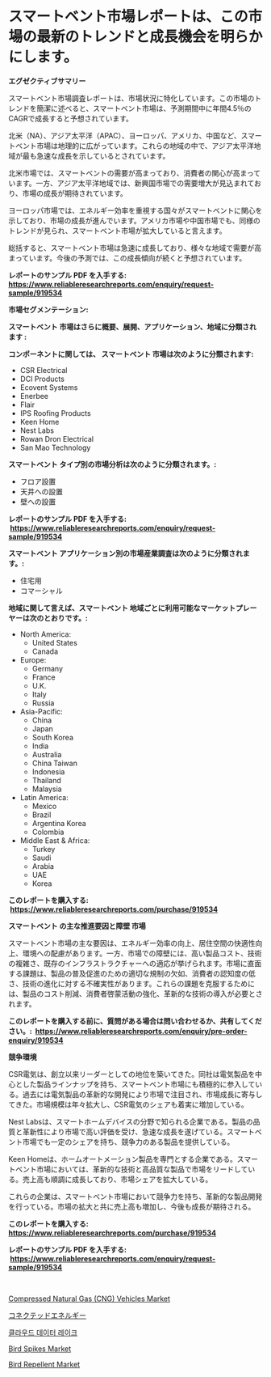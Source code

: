 <p><h1>スマートベント市場レポートは、この市場の最新のトレンドと成長機会を明らかにします。</h1></p><p><strong>エグゼクティブサマリー</strong></p>
<p><p>スマートベント市場調査レポートは、市場状況に特化しています。この市場のトレンドを簡潔に述べると、スマートベント市場は、予測期間中に年間4.5％のCAGRで成長すると予想されています。</p><p>北米（NA）、アジア太平洋（APAC）、ヨーロッパ、アメリカ、中国など、スマートベント市場は地理的に広がっています。これらの地域の中で、アジア太平洋地域が最も急速な成長を示しているとされています。</p><p>北米市場では、スマートベントの需要が高まっており、消費者の関心が高まっています。一方、アジア太平洋地域では、新興国市場での需要増大が見込まれており、市場の成長が期待されています。</p><p>ヨーロッパ市場では、エネルギー効率を重視する国々がスマートベントに関心を示しており、市場の成長が進んでいます。アメリカ市場や中国市場でも、同様のトレンドが見られ、スマートベント市場が拡大していると言えます。</p><p>総括すると、スマートベント市場は急速に成長しており、様々な地域で需要が高まっています。今後の予測では、この成長傾向が続くと予想されています。</p></p>
<p><strong>レポートのサンプル PDF を入手する: <a href="https://www.reliableresearchreports.com/enquiry/request-sample/919534">https://www.reliableresearchreports.com/enquiry/request-sample/919534</a></strong></p>
<p><strong>市場セグメンテーション:</strong></p>
<p><strong> スマートベント 市場はさらに概要、展開、アプリケーション、地域に分類されます :</strong></p>
<p><strong>コンポーネントに関しては、 スマートベント 市場は次のように分類されます: &nbsp;</strong></p>
<p><ul><li>CSR Electrical</li><li>DCI Products</li><li>Ecovent Systems</li><li>Enerbee</li><li>Flair</li><li>IPS Roofing Products</li><li>Keen Home</li><li>Nest Labs</li><li>Rowan Dron Electrical</li><li>San Mao Technology</li></ul></p>
<p><strong> スマートベント タイプ別の市場分析は次のように分類されます。:</strong></p>
<p><ul><li>フロア設置</li><li>天井への設置</li><li>壁への設置</li></ul></p>
<p><strong>レポートのサンプル PDF を入手する: &nbsp;<a href="https://www.reliableresearchreports.com/enquiry/request-sample/919534">https://www.reliableresearchreports.com/enquiry/request-sample/919534</a></strong></p>
<p><strong> スマートベント アプリケーション別の市場産業調査は次のように分類されます。:</strong></p>
<p><ul><li>住宅用</li><li>コマーシャル</li></ul></p>
<p><strong>地域に関して言えば、スマートベント 地域ごとに利用可能なマーケットプレーヤーは次のとおりです。:</strong></p>
<p><ul>
    <li>
        North America:
        <ul>
            <li>United States</li>
            <li>Canada</li>
        </ul>
    </li>
    <li>
        Europe:
        <ul>
            <li>Germany</li>
            <li>France</li>
            <li>U.K.</li>
            <li>Italy</li>
            <li>Russia</li>
        </ul>
    </li>
    <li>
        Asia-Pacific:
        <ul>
            <li>China</li>
            <li>Japan</li>
            <li>South Korea</li>
            <li>India</li>
            <li>Australia</li>
            <li>China Taiwan</li>
            <li>Indonesia</li>
            <li>Thailand</li>
            <li>Malaysia</li>
        </ul>
    </li>
    <li>
        Latin America:
        <ul>
            <li>Mexico</li>
            <li>Brazil</li>
            <li>Argentina Korea</li>
            <li>Colombia</li>
        </ul>
    </li>
    <li>
        Middle East & Africa:
        <ul>
            <li>Turkey</li>
            <li>Saudi</li>
            <li>Arabia</li>
            <li>UAE</li>
            <li>Korea</li>
        </ul>
    </li>
    </ul></p>
<p><strong>このレポートを購入する: &nbsp;<a href="https://www.reliableresearchreports.com/purchase/919534">https://www.reliableresearchreports.com/purchase/919534</a></strong></p>
<p><strong>スマートベント の主な推進要因と障壁 市場</strong></p>
<p><p>スマートベント市場の主な要因は、エネルギー効率の向上、居住空間の快適性向上、環境への配慮があります。一方、市場での障壁には、高い製品コスト、技術の複雑さ、既存のインフラストラクチャーへの適応が挙げられます。市場に直面する課題は、製品の普及促進のための適切な規制の欠如、消費者の認知度の低さ、技術の進化に対する不確実性があります。これらの課題を克服するためには、製品のコスト削減、消費者啓蒙活動の強化、革新的な技術の導入が必要とされます。</p></p>
<p><strong>このレポートを購入する前に、質問がある場合は問い合わせるか、共有してください。:&nbsp; <a href="https://www.reliableresearchreports.com/enquiry/pre-order-enquiry/919534">https://www.reliableresearchreports.com/enquiry/pre-order-enquiry/919534</a></strong></p>
<p><strong>競争環境</strong></p>
<p><p>CSR電気は、創立以来リーダーとしての地位を築いてきた。同社は電気製品を中心とした製品ラインナップを持ち、スマートベント市場にも積極的に参入している。過去には電気製品の革新的な開発により市場で注目され、市場成長に寄与してきた。市場規模は年々拡大し、CSR電気のシェアも着実に増加している。</p><p>Nest Labsは、スマートホームデバイスの分野で知られる企業である。製品の品質と革新性により市場で高い評価を受け、急速な成長を遂げている。スマートベント市場でも一定のシェアを持ち、競争力のある製品を提供している。</p><p>Keen Homeは、ホームオートメーション製品を専門とする企業である。スマートベント市場においては、革新的な技術と高品質な製品で市場をリードしている。売上高も順調に成長しており、市場シェアを拡大している。</p><p>これらの企業は、スマートベント市場において競争力を持ち、革新的な製品開発を行っている。市場の拡大と共に売上高も増加し、今後も成長が期待される。</p></p>
<p><strong>このレポートを購入する: &nbsp; <a href="https://www.reliableresearchreports.com/purchase/919534">https://www.reliableresearchreports.com/purchase/919534</a></strong></p>
<p><strong>レポートのサンプル PDF を入手する: &nbsp;<a href="https://www.reliableresearchreports.com/enquiry/request-sample/919534">https://www.reliableresearchreports.com/enquiry/request-sample/919534</a></strong><strong></strong></p>
<p>&nbsp;</p>
<p><p><a href="https://github.com/joannesouthgate/Market-Research-Report-List-2/blob/main/compressed-natural-gas-cng-vehicles-market.md">Compressed Natural Gas (CNG) Vehicles Market</a></p><p><a href="https://github.com/mohamedbakry57/Market-Research-Report-List-2/blob/main/8942837182951.md">コネクテッドエネルギー</a></p><p><a href="https://github.com/sougarounis/Market-Research-Report-List-2/blob/main/1506886182942.md">클라우드 데이터 레이크</a></p><p><a href="https://issuu.com/reportprime-2/docs/bird-spikes-market-size-2030.pptx">Bird Spikes Market</a></p><p><a href="https://issuu.com/reportprime-2/docs/bird-repellent-market-size-2030.pptx">Bird Repellent Market</a></p></p>